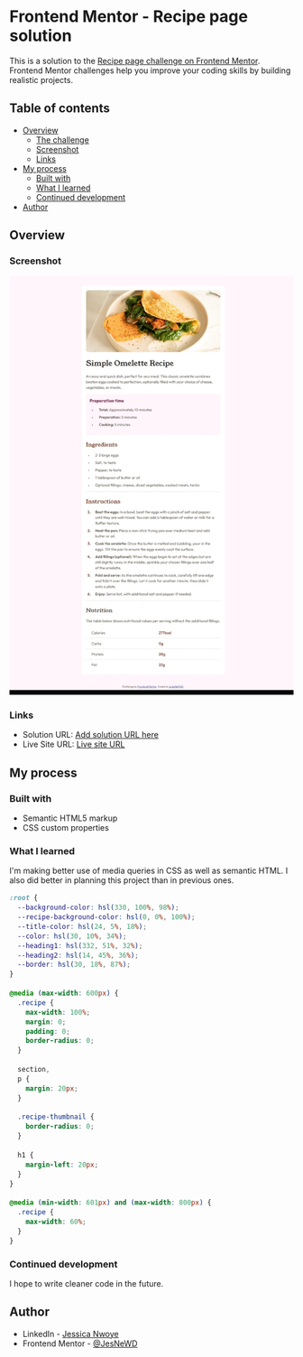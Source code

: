 # Frontend Mentor - Recipe page solution

This is a solution to the [Recipe page challenge on Frontend Mentor](https://www.frontendmentor.io/challenges/recipe-page-KiTsR8QQKm). Frontend Mentor challenges help you improve your coding skills by building realistic projects.

## Table of contents

- [Overview](#overview)
  - [The challenge](#the-challenge)
  - [Screenshot](#screenshot)
  - [Links](#links)
- [My process](#my-process)
  - [Built with](#built-with)
  - [What I learned](#what-i-learned)
  - [Continued development](#continued-development)
- [Author](#author)

## Overview

### Screenshot

![](./Screenshot.jpeg)

### Links

- Solution URL: [Add solution URL here](https://your-solution-url.com)
- Live Site URL: [Live site URL](https://jesnetwd.github.io/Frontend-Mentor-Recipe-page/)

## My process

### Built with

- Semantic HTML5 markup
- CSS custom properties

### What I learned

I'm making better use of media queries in CSS as well as semantic HTML. I also did better in planning this project than in previous ones.

```css
:root {
  --background-color: hsl(330, 100%, 98%);
  --recipe-background-color: hsl(0, 0%, 100%);
  --title-color: hsl(24, 5%, 18%);
  --color: hsl(30, 10%, 34%);
  --heading1: hsl(332, 51%, 32%);
  --heading2: hsl(14, 45%, 36%);
  --border: hsl(30, 18%, 87%);
}

@media (max-width: 600px) {
  .recipe {
    max-width: 100%;
    margin: 0;
    padding: 0;
    border-radius: 0;
  }

  section,
  p {
    margin: 20px;
  }

  .recipe-thumbnail {
    border-radius: 0;
  }

  h1 {
    margin-left: 20px;
  }
}

@media (min-width: 601px) and (max-width: 800px) {
  .recipe {
    max-width: 60%;
  }
}
```

### Continued development

I hope to write cleaner code in the future.

## Author

- LinkedIn - [Jessica Nwoye](https://www.linkedin.com/in/jessica-nwoye-45330b311/)
- Frontend Mentor - [@JesNeWD](https://www.frontendmentor.io/profile/JesNetWD)
